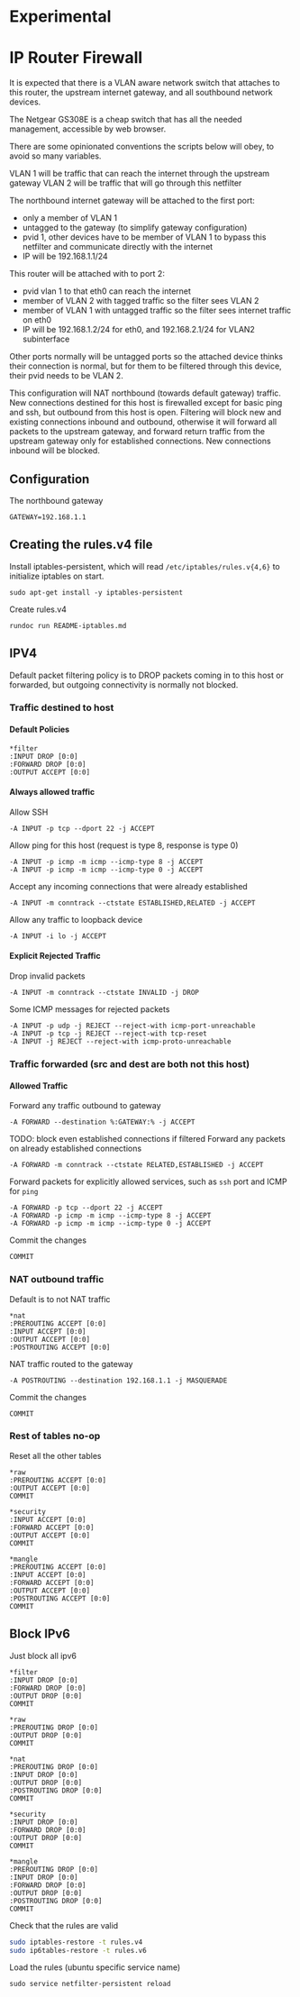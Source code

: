 # Experimental

# IP Router Firewall

It is expected that there is a VLAN aware network switch that attaches to this router, the upstream internet gateway, and all southbound network devices.

The Netgear GS308E is a cheap switch that has all the needed management, accessible by web browser.

There are some opinionated conventions the scripts below will obey, to avoid so many variables.

VLAN 1 will be traffic that can reach the internet through the upstream gateway
VLAN 2 will be traffic that will go through this netfilter

The northbound internet gateway will be attached to the first port:
* only a member of VLAN 1
* untagged to the gateway (to simplify gateway configuration)
* pvid 1, other devices have to be member of VLAN 1 to bypass this netfilter and communicate directly with the internet
* IP will be 192.168.1.1/24

This router will be attached with to port 2:
* pvid vlan 1 to that eth0 can reach the internet
* member of VLAN 2 with tagged traffic so the filter sees VLAN 2
* member of VLAN 1 with untagged traffic so the filter sees internet traffic on eth0
* IP will be 192.168.1.2/24 for eth0, and 192.168.2.1/24 for VLAN2 subinterface

Other ports normally will be untagged ports so the attached device thinks their connection is normal, but for them to be filtered through this device, their pvid needs to be VLAN 2.

This configuration will NAT northbound (towards default gateway) traffic.  New connections destined for this host is firewalled except for basic ping and ssh, but outbound from this host is open.  Filtering will block new and existing connections inbound and outbound, otherwise it will forward all packets to the upstream gateway, and forward return traffic from the upstream gateway only for established connections.  New connections inbound will be blocked.

## Configuration

The northbound gateway
```env
GATEWAY=192.168.1.1
```

## Creating the rules.v4 file

Install iptables-persistent, which will read `/etc/iptables/rules.v{4,6}` to initialize iptables on start.
```
sudo apt-get install -y iptables-persistent
```

Create rules.v4
```
rundoc run README-iptables.md
```

## IPV4
Default packet filtering policy is to DROP packets coming in to this host or forwarded, but outgoing connectivity is normally not blocked.

### Traffic destined to host

#### Default Policies
```create-file:rules.v4
*filter
:INPUT DROP [0:0]
:FORWARD DROP [0:0]
:OUTPUT ACCEPT [0:0]
```

#### Always allowed traffic
Allow SSH
```append-file:rules.v4
-A INPUT -p tcp --dport 22 -j ACCEPT
```

Allow ping for this host (request is type 8, response is type 0)
```append-file:rules.v4
-A INPUT -p icmp -m icmp --icmp-type 8 -j ACCEPT
-A INPUT -p icmp -m icmp --icmp-type 0 -j ACCEPT
```

Accept any incoming connections that were already established
```append-file:rules.v4
-A INPUT -m conntrack --ctstate ESTABLISHED,RELATED -j ACCEPT
```

Allow any traffic to loopback device
```append-file:rules.v4
-A INPUT -i lo -j ACCEPT
```

#### Explicit Rejected Traffic
Drop invalid packets
```append-file:rules.v4
-A INPUT -m conntrack --ctstate INVALID -j DROP
```

Some ICMP messages for rejected packets
```append-file:rules.v4
-A INPUT -p udp -j REJECT --reject-with icmp-port-unreachable
-A INPUT -p tcp -j REJECT --reject-with tcp-reset
-A INPUT -j REJECT --reject-with icmp-proto-unreachable
```


### Traffic forwarded (src and dest are both not this host)

#### Allowed Traffic

Forward any traffic outbound to gateway
```r-append-file:rules.v4
-A FORWARD --destination %:GATEWAY:% -j ACCEPT
```

TODO: block even established connections if filtered
Forward any packets on already established connections
```append-file:rules.v4
-A FORWARD -m conntrack --ctstate RELATED,ESTABLISHED -j ACCEPT
```

Forward packets for explicitly allowed services, such as `ssh` port and ICMP for `ping`
```append-file:rules.v4
-A FORWARD -p tcp --dport 22 -j ACCEPT
-A FORWARD -p icmp -m icmp --icmp-type 8 -j ACCEPT
-A FORWARD -p icmp -m icmp --icmp-type 0 -j ACCEPT
```

Commit the changes
```append-file:rules.v4
COMMIT
```

### NAT outbound traffic

Default is to not NAT traffic
```append-file:rules.v4
*nat
:PREROUTING ACCEPT [0:0]
:INPUT ACCEPT [0:0]
:OUTPUT ACCEPT [0:0]
:POSTROUTING ACCEPT [0:0]
```

NAT traffic routed to the gateway
```r-append-file:rules.v4
-A POSTROUTING --destination 192.168.1.1 -j MASQUERADE
```

Commit the changes
```append-file:rules.v4
COMMIT
```

### Rest of tables no-op
Reset all the other tables
```append-file:rules.v4
*raw
:PREROUTING ACCEPT [0:0]
:OUTPUT ACCEPT [0:0]
COMMIT

*security
:INPUT ACCEPT [0:0]
:FORWARD ACCEPT [0:0]
:OUTPUT ACCEPT [0:0]
COMMIT

*mangle
:PREROUTING ACCEPT [0:0]
:INPUT ACCEPT [0:0]
:FORWARD ACCEPT [0:0]
:OUTPUT ACCEPT [0:0]
:POSTROUTING ACCEPT [0:0]
COMMIT
```

## Block IPv6

Just block all ipv6
```create-file:rules.v6
*filter
:INPUT DROP [0:0]
:FORWARD DROP [0:0]
:OUTPUT DROP [0:0]
COMMIT

*raw
:PREROUTING DROP [0:0]
:OUTPUT DROP [0:0]
COMMIT

*nat
:PREROUTING DROP [0:0]
:INPUT DROP [0:0]
:OUTPUT DROP [0:0]
:POSTROUTING DROP [0:0]
COMMIT

*security
:INPUT DROP [0:0]
:FORWARD DROP [0:0]
:OUTPUT DROP [0:0]
COMMIT

*mangle
:PREROUTING DROP [0:0]
:INPUT DROP [0:0]
:FORWARD DROP [0:0]
:OUTPUT DROP [0:0]
:POSTROUTING DROP [0:0]
COMMIT
```

Check that the rules are valid
```bash
sudo iptables-restore -t rules.v4
sudo ip6tables-restore -t rules.v6
```

Load the rules (ubuntu specific service name)
```
sudo service netfilter-persistent reload
```

